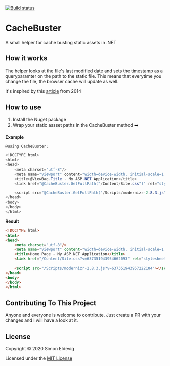 [![Build status](https://dev.azure.com/simonnorlundeldevig/CacheBuster/_apis/build/status/CacheBuster-ASP.NET-CI)](https://dev.azure.com/simonnorlundeldevig/CacheBuster/_build/latest?definitionId=1)

# CacheBuster

A small helper for cache busting static assets in .NET

## How it works
The helper looks at the file's last modified date and sets the timestamp as a queryparamter on the path to the static file. This means that everytime you change the file, the browser cache will update as well.

It's inspired by this [article](https://www.madskristensen.net/blog/cache-busting-in-aspnet) from 2014


## How to use
1. Install the Nuget package
2. Wrap your static assset paths in the CacheBuster method :arrow_right:

**Example**
```csharp
@using CacheBuster;

<!DOCTYPE html>
<html>
<head>
    <meta charset="utf-8"/>
    <meta name="viewport" content="width=device-width, initial-scale=1.0">
    <title>@ViewBag.Title - My ASP.NET Application</title>
    <link href="@CacheBuster.GetFullPath("/Content/Site.css")" rel="stylesheet">

    <script src="@CacheBuster.GetFullPath("/Scripts/modernizr-2.8.3.js")"></script>
</head>
<body>
</body>
</html>
```

**Result**
```html
<!DOCTYPE html>
<html>
<head>
    <meta charset="utf-8"/>
    <meta name="viewport" content="width=device-width, initial-scale=1.0">
    <title>Home Page - My ASP.NET Application</title>
    <link href="/Content/Site.css?v=637351943954662093" rel="stylesheet">

    <script src="/Scripts/modernizr-2.8.3.js?v=637351943957222104"></script>
</head>
<body>
</body>
</html>
```

## Contributing To This Project

Anyone and everyone is welcome to contribute. Just create a PR with your changes and I will have a look at it.

## License

Copyright &copy; 2020 Simon Eldevig

Licensed under the [MIT License](LICENSE)

